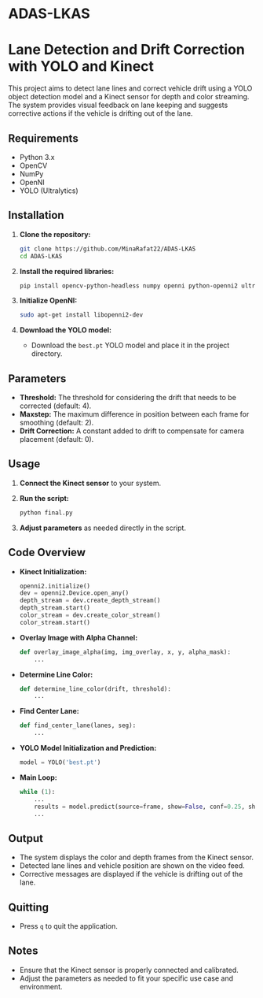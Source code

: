 # ADAS-LKAS
# Lane Detection and Drift Correction with YOLO and Kinect

This project aims to detect lane lines and correct vehicle drift using a YOLO object detection model and a Kinect sensor for depth and color streaming. The system provides visual feedback on lane keeping and suggests corrective actions if the vehicle is drifting out of the lane.

## Requirements

- Python 3.x
- OpenCV
- NumPy
- OpenNI
- YOLO (Ultralytics)

## Installation

1. **Clone the repository:**
    ```sh
    git clone https://github.com/MinaRafat22/ADAS-LKAS
    cd ADAS-LKAS
    ```

2. **Install the required libraries:**
    ```sh
    pip install opencv-python-headless numpy openni python-openni2 ultralytics
    ```

3. **Initialize OpenNI:**
    ```sh
    sudo apt-get install libopenni2-dev
    ```

4. **Download the YOLO model:**
    - Download the `best.pt` YOLO model and place it in the project directory.

## Parameters

- **Threshold:** The threshold for considering the drift that needs to be corrected (default: 4).
- **Maxstep:** The maximum difference in position between each frame for smoothing (default: 2).
- **Drift Correction:** A constant added to drift to compensate for camera placement (default: 0).

## Usage

1. **Connect the Kinect sensor** to your system.

2. **Run the script:**
    ```sh
    python final.py
    ```

3. **Adjust parameters** as needed directly in the script.

## Code Overview

- **Kinect Initialization:**
    ```python
    openni2.initialize()
    dev = openni2.Device.open_any()
    depth_stream = dev.create_depth_stream()
    depth_stream.start()
    color_stream = dev.create_color_stream()
    color_stream.start()
    ```

- **Overlay Image with Alpha Channel:**
    ```python
    def overlay_image_alpha(img, img_overlay, x, y, alpha_mask):
        ...
    ```

- **Determine Line Color:**
    ```python
    def determine_line_color(drift, threshold):
        ...
    ```

- **Find Center Lane:**
    ```python
    def find_center_lane(lanes, seg):
        ...
    ```

- **YOLO Model Initialization and Prediction:**
    ```python
    model = YOLO('best.pt')
    ```

- **Main Loop:**
    ```python
    while (1):
        ...
        results = model.predict(source=frame, show=False, conf=0.25, show_boxes=True)
        ...
    ```

## Output

- The system displays the color and depth frames from the Kinect sensor.
- Detected lane lines and vehicle position are shown on the video feed.
- Corrective messages are displayed if the vehicle is drifting out of the lane.

## Quitting

- Press `q` to quit the application.

## Notes

- Ensure that the Kinect sensor is properly connected and calibrated.
- Adjust the parameters as needed to fit your specific use case and environment.

